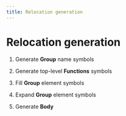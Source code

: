 ```yaml
---
title: Relocation generation
---
```


# Relocation generation

1. Generate **Group** name symbols

2. Generate top-level **Functions** symbols

3. Fill **Group** element symbols

4. Expand **Group** element symbols

5. Generate **Body**
